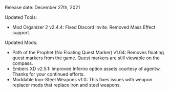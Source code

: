 Release date: December 27th, 2021

Updated Tools:
- Mod Organizer 2 v2.4.4: Fixed Discord invite. Removed Mass Effect support.

Updated Mods:
- Path of the Prophet (No Floating Quest Marker) v1.04: Removes floating quest markers from the game.  Quest markers are still viewable on the compass.
- Embers XD v2.5.1: Improved Inferno option assets courtesy of agentw. Thanks for your continued efforts.
- Moddable Iron-Steel Weapons v1.0: This fixes issues with weapon replacer mods that replace iron and steel weapons.
